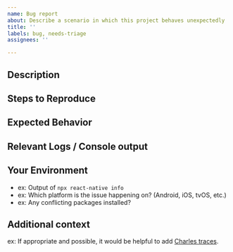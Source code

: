 ```yaml
---
name: Bug report
about: Describe a scenario in which this project behaves unexpectedly
title: ''
labels: bug, needs-triage
assignees: ''

---
```


[NOTE]: # ( ^^ Provide a general summary of the issue in the title above. ^^ )

## Description

[NOTE]: # ( Describe the problem you're encountering. )
[TIP]:  # ( Do NOT give us access or passwords to your New Relic account or API keys! )

## Steps to Reproduce

[NOTE]: # ( Please be as specific as possible. )

## Expected Behavior

[NOTE]: # ( Tell us what you expected to happen. )

## Relevant Logs / Console output

[NOTE]: # ( Please provide specifics of the local error logs, metro or simulator/device logs, etc. if appropriate and possible. )

## Your Environment

[TIP]:  # ( Include as many relevant details about your environment as possible. )

* ex: Output of `npx react-native info`
* ex: Which platform is the issue happening on? (Android, iOS, tvOS, etc.)
* ex: Any conflicting packages installed?

## Additional context

[TIP]:  # ( Add any other context about the problem here. )

ex: If appropriate and possible, it would be helpful to add [Charles traces](https://forum.newrelic.com/s/hubtopic/aAX8W0000008bQlWAI/relic-solution-setting-up-and-collecting-charles-trace-for-android-apps).